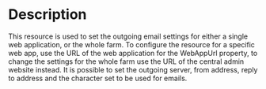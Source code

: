 # Description

This resource is used to set the outgoing email settings for either a single
web application, or the whole farm. To configure the resource for a specific
web app, use the URL of the web application for the WebAppUrl property, to
change the settings for the whole farm use the URL of the central admin
website instead. It is possible to set the outgoing server, from address,
reply to address and the character set to be used for emails.
